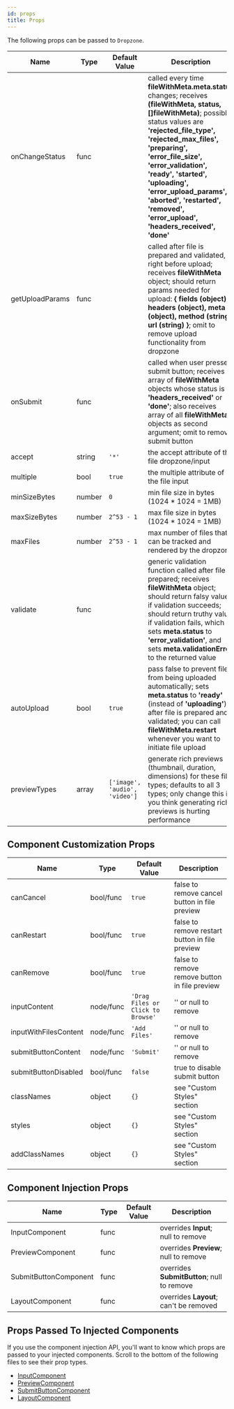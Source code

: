```yaml
---
id: props
title: Props
---
```



The following props can be passed to `Dropzone`.

| Name | Type | Default Value | Description |
| --- | --- | --- | --- |
| onChangeStatus | func | | called every time __fileWithMeta.meta.status__ changes; receives __(fileWithMeta, status, []fileWithMeta)__; possible status values are __'rejected_file_type', 'rejected_max_files', 'preparing', 'error_file_size', 'error_validation', 'ready', 'started', 'uploading', 'error_upload_params', 'aborted', 'restarted', 'removed', 'error_upload', 'headers_received', 'done'__ |
| getUploadParams | func | | called after file is prepared and validated, right before upload; receives __fileWithMeta__ object; should return params needed for upload: __{ fields (object), headers (object), meta (object), method (string), url (string) }__; omit to remove upload functionality from dropzone |
| onSubmit | func | | called when user presses submit button; receives array of __fileWithMeta__ objects whose status is __'headers_received'__ or __'done'__; also receives array of all __fileWithMeta__ objects as second argument; omit to remove submit button |
| accept | string | `'*'` | the accept attribute of the file dropzone/input |
| multiple | bool | `true` | the multiple attribute of the file input |
| minSizeBytes | number | `0` | min file size in bytes (1024 * 1024 = 1MB) |
| maxSizeBytes | number | `2^53 - 1` | max file size in bytes (1024 * 1024 = 1MB) |
| maxFiles | number | `2^53 - 1` | max number of files that can be tracked and rendered by the dropzone |
| validate | func | | generic validation function called after file is prepared; receives __fileWithMeta__ object; should return falsy value if validation succeeds; should return truthy value if validation fails, which sets __meta.status__ to __'error_validation'__, and sets __meta.validationError__ to the returned value |
| autoUpload | bool | `true` | pass false to prevent file from being uploaded automatically; sets __meta.status__ to __'ready'__ (instead of __'uploading'__) after file is prepared and validated; you can call __fileWithMeta.restart__ whenever you want to initiate file upload |
| previewTypes | array | `['image', 'audio', 'video']` | generate rich previews (thumbnail, duration, dimensions) for these file types; defaults to all 3 types; only change this if you think generating rich previews is hurting performance |

## Component Customization Props
| Name | Type | Default Value | Description |
| --- | --- | --- | --- |
| canCancel | bool/func | `true` | false to remove cancel button in file preview |
| canRestart | bool/func | `true` | false to remove restart button in file preview |
| canRemove | bool/func | `true` | false to remove remove button in file preview |
| inputContent | node/func | `'Drag Files or Click to Browse'` | '' or null to remove |
| inputWithFilesContent | node/func | `'Add Files'` | '' or null to remove |
| submitButtonContent | node/func | `'Submit'` | '' or null to remove |
| submitButtonDisabled | bool/func | `false` | true to disable submit button |
| classNames | object | `{}` | see "Custom Styles" section |
| styles | object | `{}` | see "Custom Styles" section |
| addClassNames | object | `{}` | see "Custom Styles" section |


## Component Injection Props
| Name | Type | Default Value | Description |
| --- | --- | --- | --- |
| InputComponent | func | | overrides __Input__; null to remove |
| PreviewComponent | func | | overrides __Preview__; null to remove |
| SubmitButtonComponent | func | | overrides __SubmitButton__; null to remove |
| LayoutComponent | func | | overrides __Layout__; can't be removed |


## Props Passed To Injected Components
If you use the component injection API, you'll want to know which props are passed to your injected components. Scroll to the bottom of the following files to see their prop types.

- [InputComponent](https://github.com/fortana-co/react-dropzone-uploader/blob/master/src/Input.js)
- [PreviewComponent](https://github.com/fortana-co/react-dropzone-uploader/blob/master/src/Preview.js)
- [SubmitButtonComponent](https://github.com/fortana-co/react-dropzone-uploader/blob/master/src/SubmitButton.js)
- [LayoutComponent](https://github.com/fortana-co/react-dropzone-uploader/blob/master/src/Layout.js)
